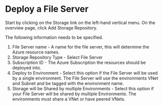 # Deploy a File Server

Start by clicking on the Storage link on the left-hand vertical menu.  On the overview page, click Add Storage Repository.

The following information needs to be specified.

1. File Server name - A name for the file server, this will determine the Azure resource names.
2. Storage Repository Type - Select File Server
3. Subscription ID - The Azure Subscription the resources should be deployed into.
4. Deploy to Environment - Select this option if the File Server will be used by a single environment.
The File Server will use the environments VNet and Subnet and be tagged with the environment name.
5. Storage will be Shared by multiple Environments - Select this option if your File Server will be shared by multiple Environments.
The environments must share a VNet or have peered VNets.
